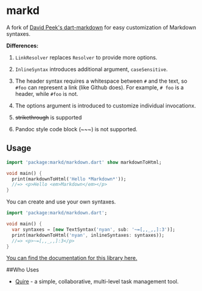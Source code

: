 markd
=====

A fork of [David Peek's dart-markdown](https://github.com/dpeek/dart-markdown)
for easy customization of Markdown syntaxes.

**Differences:**

1. `LinkResolver` replaces `Resolver` to provide more options.

2. `InlineSyntax` introduces additional argument, `caseSensitive`.

3. The header syntax requires a whitespace between `#` and the text, so `#foo` can represent a link (like Github does). For example, `# foo` is a header, while `#foo` is not.

4. The options argument is introduced to customize individual invocationx.

5. ~~strikethrough~~ is supported

6. Pandoc style code block (~~~) is not supported.

Usage
-----

```dart
import 'package:markd/markdown.dart' show markdownToHtml;

void main() {
  print(markdownToHtml('Hello *Markdown*'));
  //=> <p>Hello <em>Markdown</em></p>
}
```

You can create and use your own syntaxes.

```dart
import 'package:markd/markdown.dart';

void main() {
  var syntaxes = [new TextSyntax('nyan', sub: '~=[,,_,,]:3')];
  print(markdownToHtml('nyan', inlineSyntaxes: syntaxes));
  //=> <p>~=[,,_,,]:3</p>
}
```
[You can find the documentation for this library here.][documentation]

[installing]: http://pub.dartlang.org/packages/markd#installing
[documentation]: http://www.dartdocs.org/documentation/markd/0.7.1+6/index.html#markd


##Who Uses

* [Quire](https://quire.io) - a simple, collaborative, multi-level task management tool.

